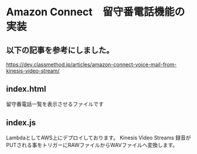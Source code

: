 # Amazon Connect　留守番電話機能の実装

## 以下の記事を参考にしました。
https://dev.classmethod.jp/articles/amazon-connect-voice-mail-from-kinesis-video-stream/

## index.html
留守番電話一覧を表示させるファイルです

## index.js
LambdaとしてAWS上にデプロイしております。
Kinesis Video Streams 録音がPUTされる事をトリガーにRAWファイルからWAVファイルへ変換します。
